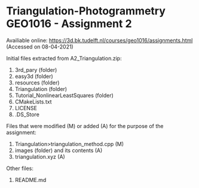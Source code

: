 # Triangulation-Photogrammetry GEO1016 - Assignment 2
Availiable online: https://3d.bk.tudelft.nl/courses/geo1016/assignments.html (Accessed on 08-04-2021)

Initial files extracted from A2_Triangulation.zip:
1. 3rd_pary (folder)
2. easy3d (folder)
3. resources (folder)
4. Triangulation (folder)
5. Tutorial_NonlinearLeastSquares (folder)
6. CMakeLists.txt
7. LICENSE
8. .DS_Store

Files that were modified (M) or added (A) for the purpose of the assignment:
1. Triangulation>triangulation_method.cpp (M) 
2. images (folder) and its contents (A) 
3. triangulation.xyz (A)

Other files:
1. README.md
